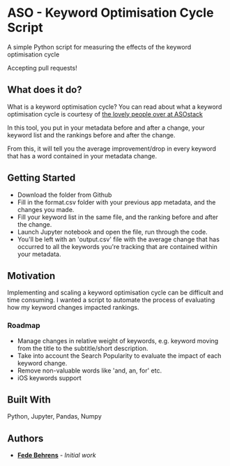 # ASO - Keyword Optimisation Cycle Script

A simple Python script for measuring the effects of the keyword optimisation cycle

Accepting pull requests!

## What does it do?

What is a keyword optimisation cycle? You can read about what a keyword optimisation cycle is courtesy of [the lovely people over at ASOstack](https://asostack.com/keyword-optimization-cycle-5f47388c2b5)

In this tool, you put in your metadata before and after a change, your keyword list and the rankings before and after the change. 

From this, it will tell you the average improvement/drop in every keyword that has a word contained in your metadata change.

## Getting Started

- Download the folder from Github
- Fill in the format.csv folder with your previous app metadata, and the changes you made.
- Fill your keyword list in the same file, and the ranking before and after the change.
- Launch Jupyter notebook and open the file, run through the code.
- You'll be left with an 'output.csv' file with the average change that has occurred to all the keywords you're tracking that are contained within your metadata. 

## Motivation
Implementing and scaling a keyword optimisation cycle can be difficult and time consuming. I wanted a script to automate the process of evaluating how my keyword changes impacted rankings.

### Roadmap

- Manage changes in relative weight of keywords, e.g. keyword moving from the title to the subtitle/short description.
- Take into account the Search Popularity to evaluate the impact of each keyword change.
- Remove non-valuable words like 'and, an, for' etc.
- iOS keywords support

## Built With
Python, Jupyter, Pandas, Numpy

## Authors

* **[Fede Behrens](linkedin.com/in/behrensfede)** - *Initial work*
